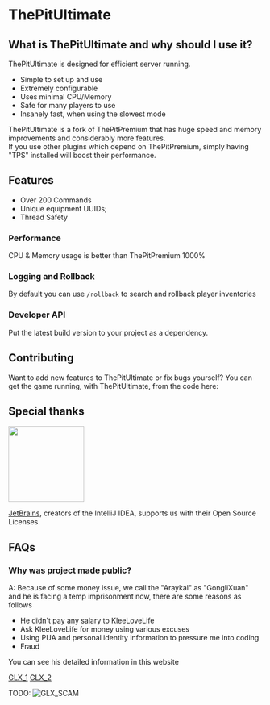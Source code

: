 # ThePitUltimate
## What is ThePitUltimate and why should I use it?

ThePitUltimate is designed for efficient server running.
* Simple to set up and use
* Extremely configurable
* Uses minimal CPU/Memory
* Safe for many players to use
* Insanely fast, when using the slowest mode
 
ThePitUltimate is a fork of ThePitPremium that has huge speed and memory improvements and considerably more features.  
If you use other plugins which depend on ThePitPremium, simply having "TPS" installed will boost their performance.

## Features

* Over 200 Commands
* Unique equipment UUIDs;
* Thread Safety

### Performance

CPU & Memory usage is better than ThePitPremium 1000%

### Logging and Rollback

By default you can use `/rollback` to search and rollback player inventories

### Developer API

Put the latest build version to your project as a dependency.

## Contributing

Want to add new features to ThePitUltimate or fix bugs yourself? You can get the game running, with ThePitUltimate, from the code here:

## Special thanks

<a href="https://jb.gg/OpenSourceSupport"><img src="https://resources.jetbrains.com/storage/products/company/brand/logos/jb_beam.svg" width="150">
</a>

[JetBrains](https://jb.gg/OpenSourceSupport), creators of the IntelliJ IDEA, supports us with their Open Source Licenses.

## FAQs
### Why was project made public?
A: Because of some money issue, we call the "Araykal" as "GongliXuan" and he is facing a temp imprisonment now, there are some reasons as follows
 * He didn't pay any salary to KleeLoveLife
 * Ask KleeLoveLife for money using various excuses
 * Using PUA and personal identity information to pressure me into coding
 * Fraud

You can see his detailed information in this website

[GLX_1](http://shabi.wiki/wiki/AckerRun)
[GLX_2](https://nmsl.website/index.php?title=%E9%BE%9A%E6%9D%8E%E8%BD%A9&diff=prev&oldid=2011)

TODO:
![GLX_SCAM](https://github.com/Patcher0/ThePitUltimate/blob/master/glx.png)
